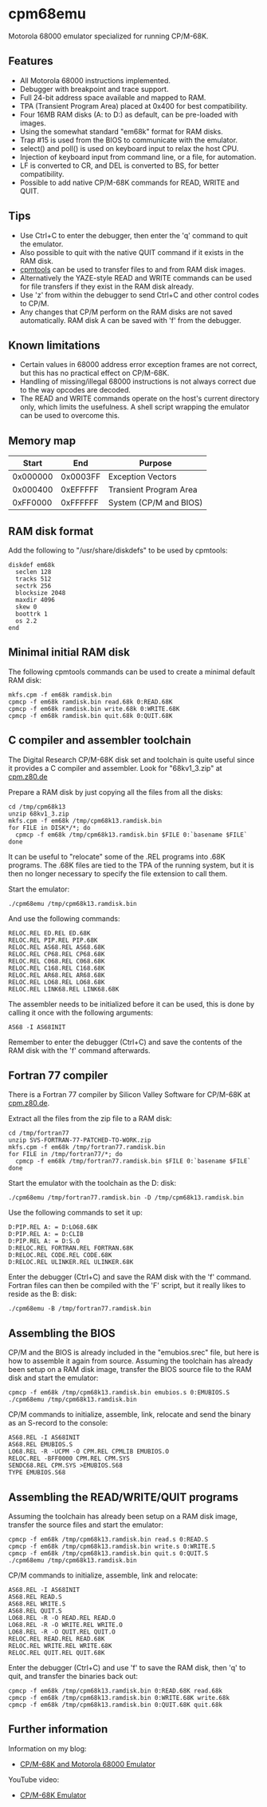 # cpm68emu
Motorola 68000 emulator specialized for running CP/M-68K.

## Features
* All Motorola 68000 instructions implemented.
* Debugger with breakpoint and trace support.
* Full 24-bit address space available and mapped to RAM.
* TPA (Transient Program Area) placed at 0x400 for best compatibility.
* Four 16MB RAM disks (A: to D:) as default, can be pre-loaded with images.
* Using the somewhat standard "em68k" format for RAM disks.
* Trap #15 is used from the BIOS to communicate with the emulator.
* select() and poll() is used on keyboard input to relax the host CPU.
* Injection of keyboard input from command line, or a file, for automation.
* LF is converted to CR, and DEL is converted to BS, for better compatibility.
* Possible to add native CP/M-68K commands for READ, WRITE and QUIT.

## Tips
* Use Ctrl+C to enter the debugger, then enter the 'q' command to quit the emulator.
* Also possible to quit with the native QUIT command if it exists in the RAM disk.
* [cpmtools](http://www.moria.de/~michael/cpmtools/) can be used to transfer files to and from RAM disk images.
* Alternatively the YAZE-style READ and WRITE commands can be used for file transfers if they exist in the RAM disk already.
* Use 'z' from within the debugger to send Ctrl+C and other control codes to CP/M.
* Any changes that CP/M perform on the RAM disks are not saved automatically. RAM disk A can be saved with 'f' from the debugger.

## Known limitations
* Certain values in 68000 address error exception frames are not correct, but this has no practical effect on CP/M-68K.
* Handling of missing/illegal 68000 instructions is not always correct due to the way opcodes are decoded.
* The READ and WRITE commands operate on the host's current directory only, which limits the usefulness. A shell script wrapping the emulator can be used to overcome this.

## Memory map
| Start    | End      | Purpose                |
| -------- | -------- | ---------------------- |
| 0x000000 | 0x0003FF | Exception Vectors      |
| 0x000400 | 0xEFFFFF | Transient Program Area |
| 0xFF0000 | 0xFFFFFF | System (CP/M and BIOS) |

## RAM disk format
Add the following to "/usr/share/diskdefs" to be used by cpmtools:
```
diskdef em68k
  seclen 128
  tracks 512
  sectrk 256
  blocksize 2048
  maxdir 4096
  skew 0
  boottrk 1
  os 2.2
end
```

## Minimal initial RAM disk
The following cpmtools commands can be used to create a minimal default RAM disk:
```
mkfs.cpm -f em68k ramdisk.bin
cpmcp -f em68k ramdisk.bin read.68k 0:READ.68K
cpmcp -f em68k ramdisk.bin write.68k 0:WRITE.68K
cpmcp -f em68k ramdisk.bin quit.68k 0:QUIT.68K
```

## C compiler and assembler toolchain
The Digital Research CP/M-68K disk set and toolchain is quite useful since it provides a C compiler and assembler. Look for "68kv1_3.zip" at [cpm.z80.de](http://www.cpm.z80.de/binary.html)

Prepare a RAM disk by just copying all the files from all the disks:
```
cd /tmp/cpm68k13
unzip 68kv1_3.zip
mkfs.cpm -f em68k /tmp/cpm68k13.ramdisk.bin
for FILE in DISK*/*; do
  cpmcp -f em68k /tmp/cpm68k13.ramdisk.bin $FILE 0:`basename $FILE`
done
```

It can be useful to "relocate" some of the .REL programs into .68K programs. The .68K files are tied to the TPA of the running system, but it is then no longer necessary to specify the file extension to call them.

Start the emulator:
```
./cpm68emu /tmp/cpm68k13.ramdisk.bin
```
And use the following commands:
```
RELOC.REL ED.REL ED.68K
RELOC.REL PIP.REL PIP.68K
RELOC.REL AS68.REL AS68.68K
RELOC.REL CP68.REL CP68.68K
RELOC.REL C068.REL C068.68K
RELOC.REL C168.REL C168.68K
RELOC.REL AR68.REL AR68.68K
RELOC.REL LO68.REL LO68.68K
RELOC.REL LINK68.REL LINK68.68K
```
The assembler needs to be initialized before it can be used, this is done by calling it once with the following arguments:
```
AS68 -I AS68INIT
```
Remember to enter the debugger (Ctrl+C) and save the contents of the RAM disk with the 'f' command afterwards.

## Fortran 77 compiler
There is a Fortran 77 compiler by Silicon Valley Software for CP/M-68K at [cpm.z80.de](http://www.cpm.z80.de/binary.html).

Extract all the files from the zip file to a RAM disk:
```
cd /tmp/fortran77
unzip SVS-FORTRAN-77-PATCHED-TO-WORK.zip
mkfs.cpm -f em68k /tmp/fortran77.ramdisk.bin
for FILE in /tmp/fortran77/*; do
  cpmcp -f em68k /tmp/fortran77.ramdisk.bin $FILE 0:`basename $FILE`
done
```

Start the emulator with the toolchain as the D: disk:
```
./cpm68emu /tmp/fortran77.ramdisk.bin -D /tmp/cpm68k13.ramdisk.bin
```
Use the following commands to set it up:
```
D:PIP.REL A: = D:LO68.68K
D:PIP.REL A: = D:CLIB
D:PIP.REL A: = D:S.O
D:RELOC.REL FORTRAN.REL FORTRAN.68K
D:RELOC.REL CODE.REL CODE.68K
D:RELOC.REL ULINKER.REL ULINKER.68K
```
Enter the debugger (Ctrl+C) and save the RAM disk with the 'f' command. Fortran files can then be compiled with the 'F' script, but it really likes to reside as the B: disk:
```
./cpm68emu -B /tmp/fortran77.ramdisk.bin
```

## Assembling the BIOS
CP/M and the BIOS is already included in the "emubios.srec" file, but here is how to assemble it again from source. Assuming the toolchain has already been setup on a RAM disk image, transfer the BIOS source file to the RAM disk and start the emulator:
```
cpmcp -f em68k /tmp/cpm68k13.ramdisk.bin emubios.s 0:EMUBIOS.S
./cpm68emu /tmp/cpm68k13.ramdisk.bin
```

CP/M commands to initialize, assemble, link, relocate and send the binary as an S-record to the console:
```
AS68.REL -I AS68INIT
AS68.REL EMUBIOS.S
LO68.REL -R -UCPM -O CPM.REL CPMLIB EMUBIOS.O
RELOC.REL -BFF0000 CPM.REL CPM.SYS
SENDC68.REL CPM.SYS >EMUBIOS.S68
TYPE EMUBIOS.S68
```

## Assembling the READ/WRITE/QUIT programs
Assuming the toolchain has already been setup on a RAM disk image, transfer the source files and start the emulator:
```
cpmcp -f em68k /tmp/cpm68k13.ramdisk.bin read.s 0:READ.S
cpmcp -f em68k /tmp/cpm68k13.ramdisk.bin write.s 0:WRITE.S
cpmcp -f em68k /tmp/cpm68k13.ramdisk.bin quit.s 0:QUIT.S
./cpm68emu /tmp/cpm68k13.ramdisk.bin
```

CP/M commands to initialize, assemble, link and relocate:
```
AS68.REL -I AS68INIT
AS68.REL READ.S
AS68.REL WRITE.S
AS68.REL QUIT.S
LO68.REL -R -O READ.REL READ.O
LO68.REL -R -O WRITE.REL WRITE.O
LO68.REL -R -O QUIT.REL QUIT.O
RELOC.REL READ.REL READ.68K
RELOC.REL WRITE.REL WRITE.68K
RELOC.REL QUIT.REL QUIT.68K
```

Enter the debugger (Ctrl+C) and use 'f' to save the RAM disk, then 'q' to quit, and transfer the binaries back out:
```
cpmcp -f em68k /tmp/cpm68k13.ramdisk.bin 0:READ.68K read.68k
cpmcp -f em68k /tmp/cpm68k13.ramdisk.bin 0:WRITE.68K write.68k
cpmcp -f em68k /tmp/cpm68k13.ramdisk.bin 0:QUIT.68K quit.68k
```

## Further information
Information on my blog:
* [CP/M-68K and Motorola 68000 Emulator](https://kobolt.github.io/article-264.html)

YouTube video:
* [CP/M-68K Emulator](https://www.youtube.com/watch?v=OsRkhFyflAo)


